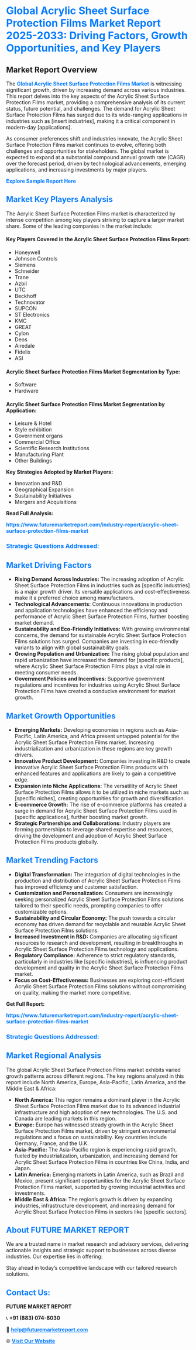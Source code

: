 <h1 style="color: #007BFF;">Global Acrylic Sheet Surface Protection Films Market Report 2025-2033: Driving Factors, Growth Opportunities, and Key Players</h1>

<section id="overview">
<h2>Market Report Overview</h2>
<p>The <a href="https://www.futuremarketreport.com/industry-report/acrylic-sheet-surface-protection-films-market" style="color: #007BFF; text-decoration: none;"><strong>Global Acrylic Sheet Surface Protection Films Market</strong></a> is witnessing significant growth, driven by increasing demand across various industries. This report delves into the key aspects of the Acrylic Sheet Surface Protection Films market, providing a comprehensive analysis of its current status, future potential, and challenges. The demand for Acrylic Sheet Surface Protection Films has surged due to its wide-ranging applications in industries such as [insert industries], making it a critical component in modern-day [applications].</p>
<p>As consumer preferences shift and industries innovate, the Acrylic Sheet Surface Protection Films market continues to evolve, offering both challenges and opportunities for stakeholders. The global market is expected to expand at a substantial compound annual growth rate (CAGR) over the forecast period, driven by technological advancements, emerging applications, and increasing investments by major players.</p>
</section>

<section id="overview">
<p><a href="https://www.futuremarketreport.com/request-sample/reportId=35661" style="color: #007BFF; text-decoration: none;"><strong>Explore Sample Report Here</strong></a></p>
</section>

<section id="key-players">
<h2 style="color: #007BFF;">Market Key Players Analysis</h2>
<p>The Acrylic Sheet Surface Protection Films market is characterized by intense competition among key players striving to capture a larger market share. Some of the leading companies in the market include:</p>
<h4>Key Players Covered in the Acrylic Sheet Surface Protection Films Report:</h4>
<ul><li>Honeywell</li><li>Johnson Controls</li><li>Siemens</li><li>Schneider</li><li>Trane</li><li>Azbil</li><li>UTC</li><li>Beckhoff</li><li>Technovator</li><li>SUPCON</li><li>ST Electronics</li><li>KMC</li><li>GREAT</li><li>Cylon</li><li>Deos</li><li>Airedale</li><li>Fidelix</li><li>ASI</li></ul>
<h4>Acrylic Sheet Surface Protection Films Market Segmentation by Type:</h4>
<ul><li>Software</li><li>Hardware</li></ul>

<h4>Acrylic Sheet Surface Protection Films Market Segmentation by Application:</h4>
<ul><li>Leisure &amp; Hotel</li><li>Style exhibition</li><li>Government organs</li><li>Commercial Office</li><li>Scientific Research Institutions</li><li>Manufacturing Plant</li><li>Other Buildings</li></ul>
<p><strong>Key Strategies Adopted by Market Players:</strong></p>
<ul>
<li>Innovation and R&D</li>
<li>Geographical Expansion</li>
<li>Sustainability Initiatives</li>
<li>Mergers and Acquisitions</li>
</ul>
</section>

<section>
<p><strong>Read Full Analysis: </strong></p><a href="https://www.futuremarketreport.com/industry-report/acrylic-sheet-surface-protection-films-market" style="color: #007BFF; text-decoration: none;"><strong>https://www.futuremarketreport.com/industry-report/acrylic-sheet-surface-protection-films-market</strong></a>
<h3 style="color: #007BFF;">Strategic Questions Addressed:</h3>
</section>

<section id="driving-factors">
<h2 style="color: #007BFF;">Market Driving Factors</h2>
<ul>
<li><strong>Rising Demand Across Industries:</strong> The increasing adoption of Acrylic Sheet Surface Protection Films in industries such as [specific industries] is a major growth driver. Its versatile applications and cost-effectiveness make it a preferred choice among manufacturers.</li>
<li><strong>Technological Advancements:</strong> Continuous innovations in production and application technologies have enhanced the efficiency and performance of Acrylic Sheet Surface Protection Films, further boosting market demand.</li>
<li><strong>Sustainability and Eco-Friendly Initiatives:</strong> With growing environmental concerns, the demand for sustainable Acrylic Sheet Surface Protection Films solutions has surged. Companies are investing in eco-friendly variants to align with global sustainability goals.</li>
<li><strong>Growing Population and Urbanization:</strong> The rising global population and rapid urbanization have increased the demand for [specific products], where Acrylic Sheet Surface Protection Films plays a vital role in meeting consumer needs.</li>
<li><strong>Government Policies and Incentives:</strong> Supportive government regulations and incentives for industries using Acrylic Sheet Surface Protection Films have created a conducive environment for market growth.</li>
</ul>
</section>

<section id="growth-opportunities">
<h2 style="color: #007BFF;">Market Growth Opportunities</h2>
<ul>
<li><strong>Emerging Markets:</strong> Developing economies in regions such as Asia-Pacific, Latin America, and Africa present untapped potential for the Acrylic Sheet Surface Protection Films market. Increasing industrialization and urbanization in these regions are key growth drivers.</li>
<li><strong>Innovative Product Development:</strong> Companies investing in R&D to create innovative Acrylic Sheet Surface Protection Films products with enhanced features and applications are likely to gain a competitive edge.</li>
<li><strong>Expansion into Niche Applications:</strong> The versatility of Acrylic Sheet Surface Protection Films allows it to be utilized in niche markets such as [specific niches], creating opportunities for growth and diversification.</li>
<li><strong>E-commerce Growth:</strong> The rise of e-commerce platforms has created a surge in demand for Acrylic Sheet Surface Protection Films used in [specific applications], further boosting market growth.</li>
<li><strong>Strategic Partnerships and Collaborations:</strong> Industry players are forming partnerships to leverage shared expertise and resources, driving the development and adoption of Acrylic Sheet Surface Protection Films products globally.</li>
</ul>
</section>

<section id="trending-factors">
<h2 style="color: #007BFF;">Market Trending Factors</h2>
<ul>
<li><strong>Digital Transformation:</strong> The integration of digital technologies in the production and distribution of Acrylic Sheet Surface Protection Films has improved efficiency and customer satisfaction.</li>
<li><strong>Customization and Personalization:</strong> Consumers are increasingly seeking personalized Acrylic Sheet Surface Protection Films solutions tailored to their specific needs, prompting companies to offer customizable options.</li>
<li><strong>Sustainability and Circular Economy:</strong> The push towards a circular economy has driven demand for recyclable and reusable Acrylic Sheet Surface Protection Films solutions.</li>
<li><strong>Increased Investment in R&D:</strong> Companies are allocating significant resources to research and development, resulting in breakthroughs in Acrylic Sheet Surface Protection Films technology and applications.</li>
<li><strong>Regulatory Compliance:</strong> Adherence to strict regulatory standards, particularly in industries like [specific industries], is influencing product development and quality in the Acrylic Sheet Surface Protection Films market.</li>
<li><strong>Focus on Cost-Effectiveness:</strong> Businesses are exploring cost-efficient Acrylic Sheet Surface Protection Films solutions without compromising on quality, making the market more competitive.</li>
</ul>
</section>

<section>
<p><strong>Get Full Report: </strong></p><a href="https://www.futuremarketreport.com/industry-report/acrylic-sheet-surface-protection-films-market" style="color: #007BFF; text-decoration: none;"><strong>https://www.futuremarketreport.com/industry-report/acrylic-sheet-surface-protection-films-market</strong></a>
<h3 style="color: #007BFF;">Strategic Questions Addressed:</h3>
</section>


<section id="regional-analysis">
<h2 style="color: #007BFF;">Market Regional Analysis</h2>
<p>The global Acrylic Sheet Surface Protection Films market exhibits varied growth patterns across different regions. The key regions analyzed in this report include North America, Europe, Asia-Pacific, Latin America, and the Middle East & Africa:</p>
<ul>
<li><strong>North America:</strong> This region remains a dominant player in the Acrylic Sheet Surface Protection Films market due to its advanced industrial infrastructure and high adoption of new technologies. The U.S. and Canada are leading markets in this region.</li>
<li><strong>Europe:</strong> Europe has witnessed steady growth in the Acrylic Sheet Surface Protection Films market, driven by stringent environmental regulations and a focus on sustainability. Key countries include Germany, France, and the U.K.</li>
<li><strong>Asia-Pacific:</strong> The Asia-Pacific region is experiencing rapid growth, fueled by industrialization, urbanization, and increasing demand for Acrylic Sheet Surface Protection Films in countries like China, India, and Japan.</li>
<li><strong>Latin America:</strong> Emerging markets in Latin America, such as Brazil and Mexico, present significant opportunities for the Acrylic Sheet Surface Protection Films market, supported by growing industrial activities and investments.</li>
<li><strong>Middle East & Africa:</strong> The region’s growth is driven by expanding industries, infrastructure development, and increasing demand for Acrylic Sheet Surface Protection Films in sectors like [specific sectors].</li>
</ul>
</section>

<footer>
<h2 style="color: #007BFF;">About FUTURE MARKET REPORT</h2>
<p>We are a trusted name in market research and advisory services, delivering actionable insights and strategic support to businesses across diverse industries. Our expertise lies in offering:</p>

<p>Stay ahead in today’s competitive landscape with our tailored research solutions.</p>

<h2 style="color: #007BFF;">Contact Us:</h2>
<p><strong>FUTURE MARKET REPORT</strong></p>
<p>📞 <strong>+91 (883) 074-8030</strong></p>
<p>📧 <strong><a href="mailto:help@futuremarketreport.com" style="color: #007BFF;">help@futuremarketreport.com</a></strong></p>
<p>🌐 <strong><a href="https://www.futuremarketreport.com/" style="color: #007BFF;">Visit Our Website</a></strong></p>
</footer>